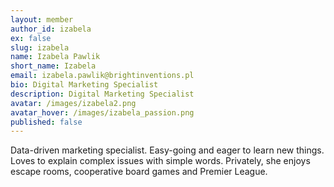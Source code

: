 ```yaml
---
layout: member
author_id: izabela
ex: false
slug: izabela
name: Izabela Pawlik
short_name: Izabela
email: izabela.pawlik@brightinventions.pl
bio: Digital Marketing Specialist
description: Digital Marketing Specialist
avatar: /images/izabela2.png
avatar_hover: /images/izabela_passion.png
published: false
---
```

Data-driven marketing specialist. Easy-going and eager to learn new things. Loves to explain complex issues with simple words. Privately, she enjoys escape rooms, cooperative board games and Premier League.
